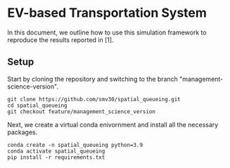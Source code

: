 # EV-based Transportation System

In this document, we outline how to use this simulation framework to reproduce the results reported in [1].

## Setup

Start by cloning the repository and switching to the branch "management-science-version".
```
git clone https://github.com/smv30/spatial_queueing.git
cd spatial_queueing
git checkout feature/management_science_version
```
Next, we create a virtual conda enivornment and install all the necessary packages.
```
conda create -n spatial_queueing python=3.9
conda activate spatial_queueing
pip install -r requirements.txt
```